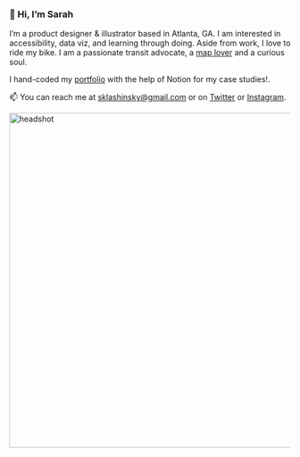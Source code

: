 ### 👋 Hi, I’m Sarah

I’m a product designer & illustrator based in Atlanta, GA. I am interested in accessibility, data viz, and learning through doing. Aside from work, I love to ride my bike. I am a passionate transit advocate, a [map lover](https://sarahlashinsky.com/storymap/) and a curious soul.

I hand-coded my [portfolio](https://sarahlashinsky.com/) with the help of Notion for my case studies!.

📫 You can reach me at sklashinsky@gmail.com or on [Twitter](https://twitter.com/SarahLashinsky) or [Instagram](https://www.instagram.com/sarahlashinsky/).

<img src="https://images.squarespace-cdn.com/content/v1/671917ee2ac0f92a90b9d47a/9c47e0fd-a1b6-4c53-b759-294a10ffe962/headshot2024.jpg" alt="headshot" width="600" corner-radius="48px"/>

<!---
slashinsky/slashinsky is a ✨ special ✨ repository because its `README.md` (this file) appears on your GitHub profile.
You can click the Preview link to take a look at your changes.
--->

